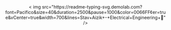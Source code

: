 ## 
<p align="center">
  <
    img src="https://readme-typing-svg.demolab.com?font=Pacifico&size=40&duration=2500&pause=1000&color=0066FF&center=true&vCenter=true&width=700&lines=Stav+Aizik+-+Electrical+Engineering+💎" />
</p>



<!--
**stav-aizik/stav-aizik** is a ✨ _special_ ✨ repository because its `README.md` (this file) appears on your GitHub profile.

Here are some ideas to get you started:

- 🔭 I’m currently working on ...
- 🌱 I’m currently learning ...
- 👯 I’m looking to collaborate on ...
- 🤔 I’m looking for help with ...
- 💬 Ask me about ...
- 📫 How to reach me: ...
- 😄 Pronouns: ...
- ⚡ Fun fact: ...
-->
